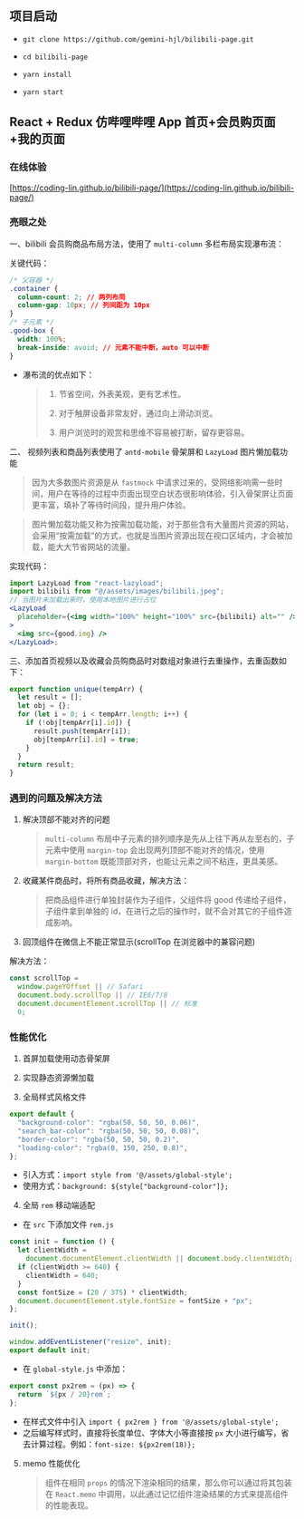 ## 项目启动

- `git clone https://github.com/gemini-hjl/bilibili-page.git`

- `cd bilibili-page`

- `yarn install`

- `yarn start`

## React + Redux 仿哔哩哔哩 App 首页+会员购页面+我的页面

### 在线体验

[https://coding-lin.github.io/bilibili-page/](https://coding-lin.github.io/bilibili-page/)

### 亮眼之处

一、bilibili 会员购商品布局方法，使用了 `multi-column` 多栏布局实现瀑布流：

关键代码：

```css
/* 父容器 */
.container {
  column-count: 2; // 两列布局
  column-gap: 10px; // 列间距为 10px
}
/* 子元素 */
.good-box {
  width: 100%;
  break-inside: avoid; // 元素不能中断，auto 可以中断
}
```

- 瀑布流的优点如下：
  > 1. 节省空间，外表美观，更有艺术性。
  >
  > 2. 对于触屏设备非常友好，通过向上滑动浏览。
  >
  > 3. 用户浏览时的观赏和思维不容易被打断，留存更容易。

二、 视频列表和商品列表使用了 `antd-mobile` 骨架屏和 `LazyLoad` 图片懒加载功能

> 因为大多数图片资源是从 `fastmock` 中请求过来的，受网络影响需一些时间，用户在等待的过程中页面出现空白状态很影响体验，引入骨架屏让页面更丰富，填补了等待时间段，提升用户体验。

> 图片懒加载功能又称为按需加载功能，对于那些含有大量图片资源的网站，会采用“按需加载”的方式，也就是当图片资源出现在视口区域内，才会被加载，能大大节省网站的流量。

实现代码：

```jsx
import LazyLoad from "react-lazyload";
import bilibili from "@/assets/images/bilibili.jpeg";
// 当图片未加载出来时，使用本地图片进行占位
<LazyLoad
  placeholder={<img width="100%" height="100%" src={bilibili} alt="" />}
>
  <img src={good.img} />
</LazyLoad>;
```

三、添加首页视频以及收藏会员购商品时对数组对象进行去重操作，去重函数如下：

```js
export function unique(tempArr) {
  let result = [];
  let obj = {};
  for (let i = 0; i < tempArr.length; i++) {
    if (!obj[tempArr[i].id]) {
      result.push(tempArr[i]);
      obj[tempArr[i].id] = true;
    }
  }
  return result;
}
```

### 遇到的问题及解决方法

1. 解决顶部不能对齐的问题

   > `multi-column` 布局中子元素的排列顺序是先从上往下再从左至右的，子元素中使用 `margin-top` 会出现两列顶部不能对齐的情况，使用 `margin-bottom` 既能顶部对齐，也能让元素之间不粘连，更具美感。

2. 收藏某件商品时，将所有商品收藏，解决方法：

   > 把商品组件进行单独封装作为子组件，父组件将 good 传递给子组件，子组件拿到单独的 id，在进行之后的操作时，就不会对其它的子组件造成影响。

3. 回顶组件在微信上不能正常显示(scrollTop 在浏览器中的兼容问题)

解决方法：

```js
const scrollTop =
  window.pageYOffset || // Safari
  document.body.scrollTop || // IE6/7/8
  document.documentElement.scrollTop || // 标准
  0;
```

### 性能优化

1. 首屏加载使用动态骨架屏

2. 实现静态资源懒加载

3. 全局样式风格文件

```js
export default {
  "background-color": "rgba(50, 50, 50, 0.06)",
  "search_bar-color": "rgba(50, 50, 50, 0.08)",
  "border-color": "rgba(50, 50, 50, 0.2)",
  "loading-color": "rgba(0, 150, 250, 0.8)",
};
```

- 引入方式：`import style from '@/assets/global-style';`
- 使用方式：`background: ${style["background-color"]};`

4. 全局 `rem` 移动端适配

- 在 `src` 下添加文件 `rem.js`

```js
const init = function () {
  let clientWidth =
    document.documentElement.clientWidth || document.body.clientWidth;
  if (clientWidth >= 640) {
    clientWidth = 640;
  }
  const fontSize = (20 / 375) * clientWidth;
  document.documentElement.style.fontSize = fontSize + "px";
};

init();

window.addEventListener("resize", init);
export default init;
```

- 在 `global-style.js` 中添加：

```js
export const px2rem = (px) => {
  return `${px / 20}rem`;
};
```

- 在样式文件中引入 `import { px2rem } from '@/assets/global-style';`
- 之后编写样式时，直接将长度单位、字体大小等直接按 `px` 大小进行编写，省去计算过程。例如：`font-size: ${px2rem(18)};`

5. memo 性能优化
   > 组件在相同 `props` 的情况下渲染相同的结果，那么你可以通过将其包装在 `React.memo` 中调用，以此通过记忆组件渲染结果的方式来提高组件的性能表现。
